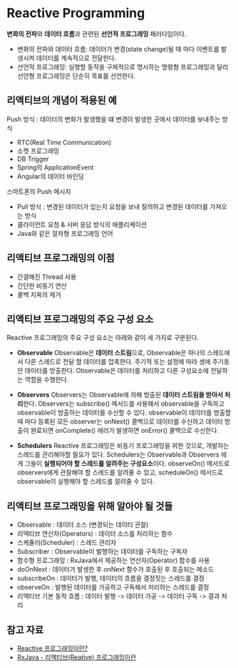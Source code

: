 # Reactive Programming

**변화의 전파**와 **데이터 흐름**과 관련된 **선언적 프로그래밍** 패러다임이다.

- 변화의 전파와 데이터 흐름: 데이터가 변경(state change)될 때 마다 이벤트를 발생시켜 데이터를 계속적으로 전달한다.
- 선언적 프로그래밍: 실행할 동작을 구체적으로 명시하는 명령형 프로그래밍과 달리 선언형 프로그래밍은 단순히 목표를 선언한다.

## 리액티브의 개념이 적용된 예

Push 방식 : 데이터의 변화가 발생했을 떄 변경이 발생한 곳에서 데이터를 보내주는 방식

- RTC(Real Time Communication)
- 소켓 프로그래밍
- DB Trigger
- Spring의 ApplicationEvent
- Angular의 데이터 바인딩

스마트폰의 Push 메시지

- Pull 방식 : 변경된 데이터가 있는지 요청을 보내 질의하고 변경된 데이터를 가져오는 방식
- 클라이언트 요청 & 서버 응답 방식의 애플리케이션
- Java와 같은 절차형 프로그래밍 언어

## 리액티브 프로그래밍의 이점

- 간결해진 Thread 사용
- 간단한 비동기 연산
- 콜백 지옥의 제거

## 리액티브 프로그래밍의 주요 구성 요소

Reactive 프로그래밍의 주요 구성 요소는 아래와 같이 세 가지로 구분된다.

- **Observable**
  Observable은 **데이터 스트림**으로, Observable은 하나의 스레드에서 다른 스레드로 전달 할 데이터를 압축한다. 주기적 또는 설정에 따라 생애 주기동안 데이터를 방출한다. Observable은 데이터를 처리하고 다른 구성요소에 전달하는 역할을 수행한다.

- **Observers**
  Observers는 Observable에 의해 방출된 **데이터 스트림을 받아서 처리**한다. Observers는 subscribe() 메서드를 사용해서 observable을 구독하고 observable이 방출하는 데이터를 수신할 수 있다. observable이 데이터를 방출할 때 마다 등록된 모든 observer는 onNext() 콜백으로 데이터를 수신하고 데이터 방출이 완료되면 onComplete() 에러가 발생하면 onError() 콜백으로 수신한다.

- **Schedulers**
  Reactive 프로그래밍은 비동기 프로그래밍을 위한 것으로, 개발자는 스레드를 관리해야할 필요가 있다. Schedulers는 Observable과 Observers 에게 그들이 **실행되어야 할 스레드를 알려주는 구성요소**이다. observeOn() 메서드로 observers에게 관찰해야 할 스레드를 알려줄 수 있고, scheduleOn() 메서드로 observable이 실행해야 할 스레드를 알려줄 수 있다.

## 리액티브 프로그래밍을 위해 알아야 될 것들

- Observable : 데이터 소스 (변경되는 데이터 관찰)
- 리액티브 연산자(Operators) : 데이터 소스를 처리하는 함수
- 스케쥴러(Scheduler) : 스레드 관리자
- Subscriber : Observable이 발행하는 데이터를 구독하는 구독자
- 함수형 프로그래밍 : RxJava에서 제공하는 연산자(Operator) 함수를 사용
- doOnNext : 데이터가 발생한 후 onNext 함수가 호출된 후 호출되는 메소드
- subscribeOn : 데이터가 발행, 데이터의 흐름을 결정짓는 스레드를 결정
- observeOn : 발행된 데이터를 가공하고 구독해서 처리하는 스레드를 결정
- 리액티브 기본 동작 흐름 : 데이터 발행 -> 데이터 가공 -> 데이터 구독 -> 결과 처리

## 참고 자료

- [Reactive 프로그래밍이란?](https://als2019.tistory.com/71)
- [RxJava - 리엑티브(Reative) 프로그래밍이란](<https://yunzai.dev/posts/RxJava_%EB%A6%AC%EC%97%91%ED%8B%B0%EB%B8%8C(Reative)_%ED%94%84%EB%A1%9C%EA%B7%B8%EB%9E%98%EB%B0%8D%EC%9D%B4%EB%9E%80/>)
